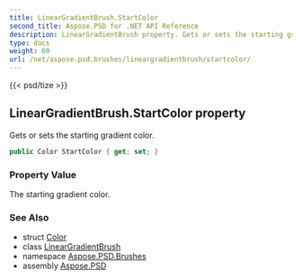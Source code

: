 ```yaml
---
title: LinearGradientBrush.StartColor
second_title: Aspose.PSD for .NET API Reference
description: LinearGradientBrush property. Gets or sets the starting gradient color
type: docs
weight: 60
url: /net/aspose.psd.brushes/lineargradientbrush/startcolor/
---
```

{{< psd/tize >}}
## LinearGradientBrush.StartColor property

Gets or sets the starting gradient color.

```csharp
public Color StartColor { get; set; }
```

### Property Value

The starting gradient color.

### See Also

* struct [Color](../../../aspose.psd/color/)
* class [LinearGradientBrush](../)
* namespace [Aspose.PSD.Brushes](../../../aspose.psd.brushes/)
* assembly [Aspose.PSD](../../../)


